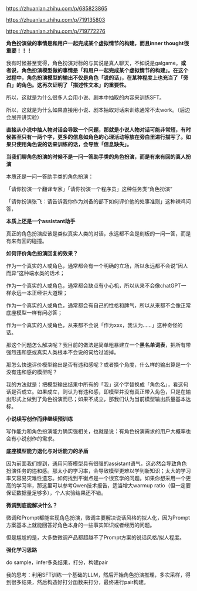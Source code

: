 https://zhuanlan.zhihu.com/p/685823865

https://zhuanlan.zhihu.com/p/719135803

https://zhuanlan.zhihu.com/p/719772276



**角色扮演做的事情是和用户一起完成某个虚拟情节的构建，而且inner thought很重要！！！**

我有时候甚至觉得，角色扮演对标的与其说是真人聊天，不如说是galgame。**或者说，角色扮演模型做的事情是「和用户一起完成某个虚拟情节的构建」。在这个过程中，角色扮演模型的输出不仅是角色「说的话」，在某种程度上也充当了「旁白」的角色。这再次证明了「描述性文本」的重要性。**

所以，这就是为什么很多人会用小说、剧本中抽取的内容来训练SFT。

所以，这就是为什么如果直接用小说、剧本抽取对话来训练通常不太work。（后边会展开讲实验）

**直接从小说中抽人物对话会导致一个问题，那就是小说人物对话可能非常短，有时候甚至只有一两个字，更多的信息如角色的心理活动等放在旁白里进行描写了。如果只使用角色说的话来训练的话，会导致「信息缺失」。**



**当我们聊角色扮演的时候不是一问一答助手类的角色扮演，而是有来有回的真人扮演**

本质还是一问一答助手类的角色扮演：

「请你扮演一个翻译专家」「请你扮演一个程序员」这种任务类“角色扮演”

「请你扮演张飞：请告诉我你作为刘备的部下如何评价他的处事准则」这种辣鸡问答，

**本质上还是一个assistant助手**



真正的角色扮演应该是类似真实人类的对话，永远都不会是刻板的一问一答，而是有来有回的碰撞。



**如何评价角色扮演回复的效果？**

作为一个真实的人或角色，通常都会有一个明确的立场，所以永远都不会说”因人而异“这种端水类的话术；

作为一个真实的人或角色，通常都会缺点有小心机，所以从来不会像chatGPT一样永远一本正经讲大道理；

作为一个真实的人或角色，通常都会有自己的性格和脾气，所以从来都不会像正常底座模型一样有问必答；

作为一个真实的人或角色，从来都不会说「作为xxx，我认为......」这种奇怪的话。

那这个问题怎么解决呢？我目前的做法是简单粗暴建立一个**黑名单词表**，把所有带强烈违和感或真实人类根本不会说的词给过滤掉。

那怎么快速评价模型输出是否有违和感呢？或者换个角度，什么样的输出算是一个没有违和感的模型呢？

我的方法就是：把模型输出结果中所有的「我」这个字替换成「角色名」，看这句话是否成立。如果成立，则认为有违和感，即模型并没有真正带入角色，只是在输出形式上做到了角色扮演而已；如果不成立，那我们认为当前模型输出质量基本达标。



**小说续写创作而非继续预训练**

写作能力和角色扮演能力确实强相关，也就是说：有角色扮演需求的用户大概率也会有小说创作的需求。



**底座模型能力退化与对话能力的矛盾**

因为前面我们提到，通用问答模型具有很强的assistant语气，这必然会导致角色扮演任务的违和感。那太小的学习率，会导致模型更难以学到新知识；太大的学习率又容易灾难性遗忘。如何找到平衡点是一个很玄学的问题。如果你想采用一个更高的学习率，那这里可以参考Qwen技术报告，适当增大warmup ratio（但一定要保证数据量足够多），个人实验结果还不错。



**微调到底能解决什么？**

微调和Prompt都能实现角色扮演，微调主要解决说话风格的拟人化，因为Prompt方案基本上就能回答好角色本身的一些事实知识或者经历的问题。

但是尴尬的是，大多数微调产品都超越不了Prompt方案的说话风格/拟人程度。



**强化学习思路**

do sample，infer多条结果，打分，构建pair

我的思考：利用SFT训练一个基础的LLM，然后开始角色扮演推理，多次采样，得到很多结果，然后构造好打分函数来打分，最终进行pair构建。

